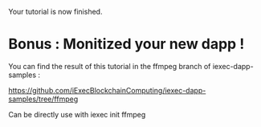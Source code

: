 Your tutorial is now finished.


# Bonus : Monitized your new dapp !

You can find the result of this tutorial in the ffmpeg branch of iexec-dapp-samples :

https://github.com/iExecBlockchainComputing/iexec-dapp-samples/tree/ffmpeg

Can be directly use with iexec init ffmpeg